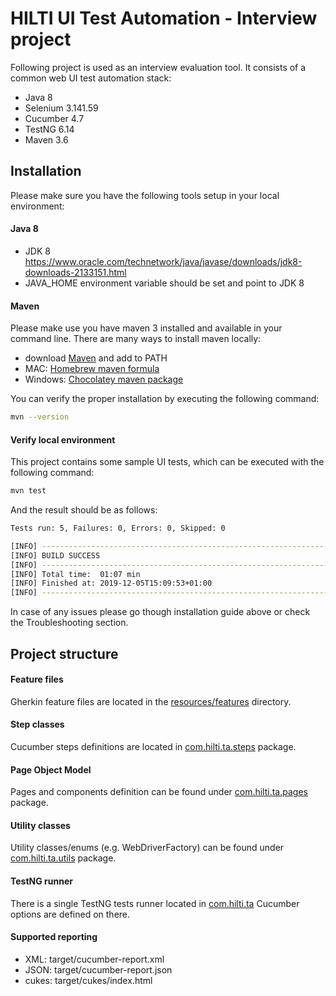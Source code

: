 # HILTI UI Test Automation - Interview project

Following project is used as an interview evaluation tool.
It consists of a common web UI test automation stack:

- Java 8
- Selenium 3.141.59
- Cucumber 4.7
- TestNG 6.14
- Maven 3.6

## Installation

Please make sure you have the following tools setup in your local environment:

#### Java 8

- JDK 8 https://www.oracle.com/technetwork/java/javase/downloads/jdk8-downloads-2133151.html
- JAVA_HOME environment variable should be set and point to JDK 8

#### Maven

Please make use you have maven 3 installed and available in your command line.
There are many ways to install maven locally:

- download [Maven](https://maven.apache.org/download.cgi) and add to PATH
- MAC: [Homebrew maven formula](https://formulae.brew.sh/formula/maven)
- Windows: [Chocolatey maven package](https://chocolatey.org/packages/maven)

You can verify the proper installation by executing the following command:
```bash
mvn --version
```

#### Verify local environment

This project contains some sample UI tests, which can be executed with the following command:
```bash
mvn test
```
And the result should be as follows:
```bash
Tests run: 5, Failures: 0, Errors: 0, Skipped: 0

[INFO] ------------------------------------------------------------------------
[INFO] BUILD SUCCESS
[INFO] ------------------------------------------------------------------------
[INFO] Total time:  01:07 min
[INFO] Finished at: 2019-12-05T15:09:53+01:00
[INFO] ------------------------------------------------------------------------
```

In case of any issues please go though installation guide above or check the Troubleshooting section.

## Project structure

#### Feature files

Gherkin feature files are located in the [resources/features](src/test/resources/features) directory.

#### Step classes

Cucumber steps definitions are located in [com.hilti.ta.steps](src/test/java/com/hilti/ta/steps) package.

#### Page Object Model

Pages and components definition can be found under [com.hilti.ta.pages](src/test/java/com/hilti/ta/pages) package.

#### Utility classes

Utility classes/enums (e.g. WebDriverFactory) can be found under [com.hilti.ta.utils](src/test/java/com/hilti/ta/utils) package.

#### TestNG runner

There is a single TestNG tests runner located in [com.hilti.ta](src/test/java/com/hilti/ta/RunCucumberTest.java) Cucumber options are defined on there.

#### Supported reporting

- XML: target/cucumber-report.xml
- JSON: target/cucumber-report.json
- cukes: target/cukes/index.html
